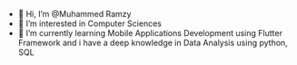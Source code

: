 - 👋 Hi, I’m @Muhammed Ramzy
- 👀 I’m interested in Computer Sciences
- 🌱 I’m currently learning Mobile Applications Development using Flutter Framework and i have a deep knowledge in Data Analysis using python, SQL 
<!--- 💞️ I’m looking to collaborate on ...
- 📫 How to reach me ... --->

<!---
Mohamedramzii/Mohamedramzii is a ✨ special ✨ repository because its `README.md` (this file) appears on your GitHub profile.
You can click the Preview link to take a look at your changes.
--->
